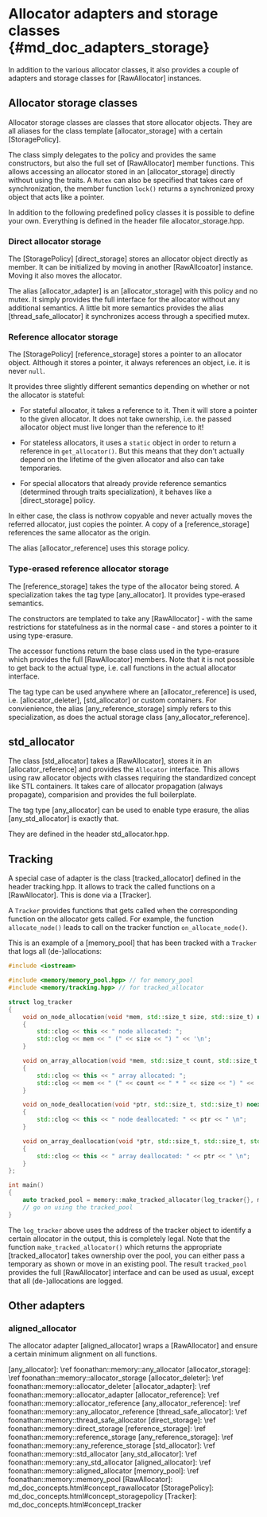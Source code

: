 # Allocator adapters and storage classes {#md_doc_adapters_storage}

In addition to the various allocator classes, it also provides a couple of adapters and storage classes for [RawAllocator] instances.

## Allocator storage classes

Allocator storage classes are classes that store allocator objects.
They are all aliases for the class template [allocator_storage] with a certain [StoragePolicy].

The class simply delegates to the policy and provides the same constructors, but also the full set of [RawAllocator] member functions.
This allows accessing an allocator stored in an [allocator_storage] directly without using the traits.
A `Mutex` can also be specified that takes care of synchronization, the member function `lock()` returns a synchronized proxy object that acts like a pointer.

In addition to the following predefined policy classes it is possible to define your own.
Everything is defined in the header file allocator_storage.hpp.

### Direct allocator storage

The [StoragePolicy] [direct_storage] stores an allocator object directly as member.
It can be initialized by moving in another [RawAllcoator] instance.
Moving it also moves the allocator.

The alias [allocator_adapter] is an [allocator_storage] with this policy and no mutex.
It simply provides the full interface for the allocator without any additional semantics.
A little bit more semantics provides the alias [thread_safe_allocator] it synchronizes access through a specified mutex.

### Reference allocator storage

The [StoragePolicy] [reference_storage] stores a pointer to an allocator object.
Although it stores a pointer, it always references an object, i.e. it is never `null`.

It provides three slightly different semantics depending on whether or not the allocator is stateful:

* For stateful allocator, it takes a reference to it. Then it will store a pointer to the given allocator.
It does not take ownership, i.e. the passed allocator object must live longer than the reference to it!

* For stateless allocators, it uses a `static` object in order to return a reference in `get_allocator()`.
But this means that they don't actually depend on the lifetime of the given allocator and also can take temporaries.

* For special allocators that already provide reference semantics (determined through traits specialization), it behaves like a [direct_storage] policy.

In either case, the class is nothrow copyable and never actually moves the referred allocator, just copies the pointer.
A copy of a [reference_storage] references the same allocator as the origin.

The alias [allocator_reference] uses this storage policy.

### Type-erased reference allocator storage

The [reference_storage] takes the type of the allocator being stored.
A specialization takes the tag type [any_allocator].
It provides type-erased semantics.

The constructors are templated to take any [RawAllocator] - with the same restrictions for statefulness as in the normal case -
and stores a pointer to it using type-erasure.

The accessor functions return the base class used in the type-erasure which provides the full [RawAllocator] members.
Note that it is not possible to get back to the actual type, i.e. call functions in the actual allocator interface.

The tag type can be used anywhere where an [allocator_reference] is used, i.e. [allocator_deleter], [std_allocator] or custom containers.
For convienience, the alias [any_reference_storage] simply refers to this specialization, as does the actual storage class [any_allocator_reference].

## std_allocator

The class [std_allocator] takes a [RawAllocator], stores it in an [allocator_reference] and provides the `Allocator` interface.
This allows using raw allocator objects with classes requiring the standardized concept like STL containers.
It takes care of allocator propagation (always propagate), comparision and provides the full boilerplate.

The tag type [any_allocator] can be used to enable type erasure, the alias [any_std_allocator] is exactly that.

They are defined in the header std_allocator.hpp.

## Tracking

A special case of adapter is the class [tracked_allocator] defined in the header tracking.hpp.
It allows to track the called functions on a [RawAllocator].
This is done via a [Tracker].

A `Tracker` provides functions that gets called when the corresponding function on the allocator gets called.
For example, the function `allocate_node()` leads to call on the tracker function `on_allocate_node()`.

This is an example of a [memory_pool] that has been tracked with a `Tracker` that logs all (de-)allocations:

```cpp
#include <iostream>

#include <memory/memory_pool.hpp> // for memory_pool
#include <memory/tracking.hpp> // for tracked_allocator

struct log_tracker
{
    void on_node_allocation(void *mem, std::size_t size, std::size_t) noexcept
    {
        std::clog << this << " node allocated: ";
        std::clog << mem << " (" << size << ") " << '\n';
    }

    void on_array_allocation(void *mem, std::size_t count, std::size_t size, std::size_t) noexcept
    {
        std::clog << this << " array allocated: ";
        std::clog << mem << " (" << count << " * " << size << ") " << '\n';
    }

    void on_node_deallocation(void *ptr, std::size_t, std::size_t) noexcept
    {
        std::clog << this << " node deallocated: " << ptr << " \n";
    }

    void on_array_deallocation(void *ptr, std::size_t, std::size_t, std::size_t) noexcept
    {
        std::clog << this << " array deallocated: " << ptr << " \n";
    }
};

int main()
{
    auto tracked_pool = memory::make_tracked_allocator(log_tracker{}, memory::memory_pool<>(16, 1024));
    // go on using the tracked_pool
}
```

The `log_tracker` above uses the address of the tracker object to identify a certain allocator in the output,
this is completely legal.
Note that the function `make_tracked_allocator()` which returns the appropriate [tracked_allocator] takes ownership over the pool,
you can either pass a temporary as shown or move in an existing pool.
The result `tracked_pool` provides the full [RawAllocator] interface and can be used as usual,
except that all (de-)allocations are logged.

## Other adapters

### aligned_allocator

The allocator adapter [aligned_allocator] wraps a [RawAllocator] and ensure a certain minimum alignment on all functions.

[any_allocator]: \ref foonathan::memory::any_allocator
[allocator_storage]: \ref foonathan::memory::allocator_storage
[allocator_deleter]: \ref foonathan::memory::allocator_deleter
[allocator_adapter]: \ref foonathan::memory::allocator_adapter
[allocator_reference]: \ref foonathan::memory::allocator_reference
[any_allocator_reference]: \ref foonathan::memory::any_allocator_reference
[thread_safe_allocator]: \ref foonathan::memory::thread_safe_allocator
[direct_storage]: \ref foonathan::memory::direct_storage
[reference_storage]: \ref foonathan::memory::reference_storage
[any_reference_storage]: \ref foonathan::memory::any_reference_storage
[std_allocator]: \ref foonathan::memory::std_allocator
[any_std_allocator]: \ref foonathan::memory::any_std_allocator
[aligned_allocator]: \ref foonathan::memory::aligned_allocator
[memory_pool]: \ref foonathan::memory::memory_pool
[RawAllocator]: md_doc_concepts.html#concept_rawallocator
[StoragePolicy]: md_doc_concepts.html#concept_storagepolicy
[Tracker]: md_doc_concepts.html#concept_tracker
